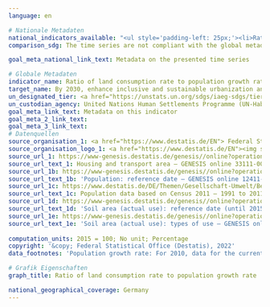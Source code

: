 ```yaml
---
language: en    

# Nationale Metadaten    
national_indicators_available: "<ul style='padding-left: 25px;'><li>Ratio of land consumption rate to population growth rate (year-to-year)</li> <li> Proportion of settlement and transport areas to population</li> <li> Land consumption rate</li> <li> Population growth rate</li></ul>"    
comparison_sdg: The time series are not compliant with the global metadata, but provide additional information.    

goal_meta_national_link_text: Metadata on the presented time series    

# Globale Metadaten    
indicator_name: Ratio of land consumption rate to population growth rate    
target_name: By 2030, enhance inclusive and sustainable urbanization and capacity for participatory, integrated and sustainable human settlement planning and management in all countries    
un_designated_tier: <a href="https://unstats.un.org/sdgs/iaeg-sdgs/tier-classification/" title="Click here for more information on the UN tier classification."  target="_blank">Tier II</a>    
un_custodian_agency: United Nations Human Settlements Programme (UN-Habitat)    
goal_meta_link_text: Metadata on this indicator    
goal_meta_2_link_text:     
goal_meta_3_link_text:         
# Datenquellen
source_organisation_1: <a href="https://www.destatis.de/EN"> Federal Statistical Office (Destatis) </a>
source_organisation_logo_1: <a href="https://www.destatis.de/EN"><img src="https://g205sdgs.github.io/sdg-indicators/public/OrgImgEn/destatis.png" alt="Logo destatis" style="height:60px; width:148px"/></a>
source_url_1: https://www-genesis.destatis.de/genesis//online?operation=table&code=33111-0005&bypass=true&levelindex=1&levelid=1630489451493#abreadcrumb
source_url_text_1: Housing and transport area – GENESIS online 33111-0005
source_url_1b: https://www-genesis.destatis.de/genesis//online?operation=table&code=12411-0006&bypass=true&levelindex=1&levelid=1639396599054#abreadcrumb
source_url_text_1b: 'Population: reference date – GENESIS online 12411-0006'
source_url_1c: https://www.destatis.de/DE/Themen/Gesellschaft-Umwelt/Bevoelkerung/Bevoelkerungsstand/_inhalt.html#sprg233540
source_url_text_1c: Population data based on Census 2011 – 1991 to 2011 (only available in German)
source_url_1d: https://www-genesis.destatis.de/genesis//online?operation=table&code=33111-0003&bypass=true&language=en
source_url_text_1d: 'Soil area (actual use): reference date (until 2015-12-31), types of use – GENESIS online 33111-0003'
source_url_1e: https://www-genesis.destatis.de/genesis//online?operation=table&code=33111-0001&bypass=true&language=en
source_url_text_1e: 'Soil area (actual use): types of use – GENESIS online 33111-0001'
    
computation_units: 2015 = 100; No unit; Percentage    
copyright: '&copy; Federal Statistical Office (Destatis), 2022'    
data_footnotes: 'Population growth rate: For 2010, data for the current updating of population figures is based on the 1987 census (Federal Republic of Germany) and the population register as of October 3, 1990 (German Democratic Republic) and, from 2011, on the 2011 census.<br>•  Proportion of settlement and transport areas to population: For 2010, the population was calculated backwards using the 2011 census and migration, birth and death statistics.<br>• Land consumption rate: Due to methodological changes, the results from 2016 onwards are only comparable with previous years to a limited extend.'    

# Grafik Eigenschaften    
graph_title: Ratio of land consumption rate to population growth rate    

national_geographical_coverage: Germany    
---
```


<span></span>